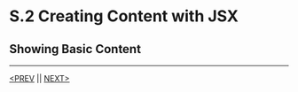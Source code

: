 # S.2 Creating Content with JSX

## Showing Basic Content

---

[<PREV](./230101.md) || [NEXT>](./230102.md)
